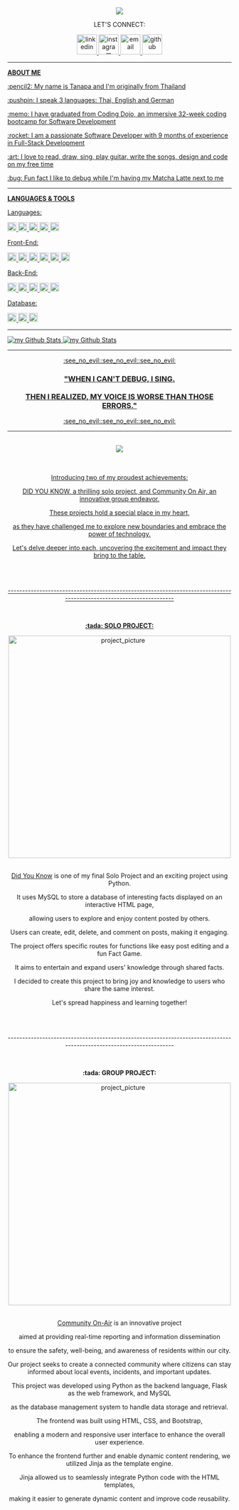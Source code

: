 <div align="center">
  <img src="https://capsule-render.vercel.app/api?text=WELCOME!&animation=blinking&type=waving&color=0:859DDA,100:F7ABBE&fontColor=ffffff"/>
  <p>LET'S CONNECT:</p>
    <a href="https://www.linkedin.com/in/tanapa-palmer"><img src="https://github-production-user-asset-6210df.s3.amazonaws.com/119079803/242725149-788e7d06-6aca-44a4-9580-524b4fc90407.png" alt="linkedin" width="45" height="45"/>
    <a href="https://www.instagram.com/ikq.tanapa/"><img src="https://github-production-user-asset-6210df.s3.amazonaws.com/119079803/242727252-120abc8f-a42d-4151-985b-fab587c8bcb1.png" alt="instagram" width="45" height="45"/>
    <a href="mailto:tanapa.palmer@gmail.com"><img src="https://github-production-user-asset-6210df.s3.amazonaws.com/119079803/242724866-4a4db4bf-aedb-449a-8bed-32d98199c719.png" alt="email" width="45" height="45"/>
    <a href="https://github.com/TanapaPalmer"><img src="https://cdn3.iconfinder.com/data/icons/brands-pack/240/github-512.png" alt="github" width="45" height="45"/>
</div>

<hr>

<div>
  <p><strong>ABOUT ME</strong></p>
  <p>:pencil2: My name is Tanapa and I'm originally from Thailand</p>
  <p>:pushpin: I speak 3 languages: Thai, English and German</p>
  <p>:memo: I have graduated from Coding Dojo, an immersive 32-week coding bootcamp for Software Development</p>
  <p>:rocket: I am a passionate Software Developer with 9 months of experience in Full-Stack Development</p>
  <p>:art: I love to read, draw, sing, play guitar, write the songs, design and code on my free time</p>
  <p>:bug: Fun fact I like to debug while I'm having my Matcha Latte next to me</p> 
</div>

<hr>

<div>
  <p><strong>LANGUAGES & TOOLS</strong></p>

  <p>Languages:</p>
    <img src="https://img.shields.io/badge/html-FAAFA2?logo=html5&logoColor=white&style=for-the-badge" alt="html" height="20"/>
    <img src="https://img.shields.io/badge/Css-C9E0EC?logo=css3&logoColor=white&style=for-the-badge" alt="css" height="20"/>
    <img src="https://img.shields.io/badge/python-9599B5?logo=python&logoColor=white&style=for-the-badge" alt="python" height="20"/>
    <img src="https://img.shields.io/badge/javascript-F7E3AF?logo=javascript&logoColor=white&style=for-the-badge" alt="javascript" height="20"/>
    <img src="https://img.shields.io/badge/java-D291BC?logo=java&logoColor=white&style=for-the-badge" alt="java" height="20"/>
  <p>Front-End:</p>
    <img src="https://img.shields.io/badge/react-53C6D9?logo=react&logoColor=white&style=for-the-badge" alt="react" height="20"/>
    <img src="https://img.shields.io/badge/jquery-D7BDAA?logo=jquery&logoColor=white&style=for-the-badge" alt="jquery" height="20"/>
    <img src="https://img.shields.io/badge/bootstrap-BCA8E6?logo=bootstrap&logoColor=white&style=for-the-badge" alt="bootstrap" height="20"/>
    <img src="https://img.shields.io/badge/ajax-85B1D4?logo=ajax&logoColor=white&style=for-the-badge" alt="ajax" height="20"/>
    <img src="https://img.shields.io/badge/json-CCE2CB?logo=json&logoColor=white&style=for-the-badge" alt="json" height="20"/>
    <img src="https://img.shields.io/badge/jinja-F2688A?logo=jinja&logoColor=white&style=for-the-badge" alt="jinja" height="20"/>
  <p>Back-End:</p>
    <img src="https://img.shields.io/badge/node.js-7ED9CA?logo=node.js&logoColor=white&style=for-the-badge" alt="node.js" height="20"/>
    <img src="https://img.shields.io/badge/express-F6EAC2?logo=express&logoColor=white&style=for-the-badge" alt="express" height="20"/>
    <img src="https://img.shields.io/badge/django-A0D098?logo=django&logoColor=white&style=for-the-badge" alt="django" height="20"/>
    <img src="https://img.shields.io/badge/flask-A3A6AD?logo=flask&logoColor=white&style=for-the-badge" alt="flask" height="20"/>
    <img src="https://img.shields.io/badge/oop-F7ABBE?logo=oop&logoColor=white&style=for-the-badge" alt="oop" height="20"/>
  <p>Database:</p>
    <img src="https://img.shields.io/badge/mysql-859DDA?logo=mysql&logoColor=white&style=for-the-badge" alt="mysql" height="20"/>
    <img src="https://img.shields.io/badge/mongodb-FFBE91?logo=mongodb&logoColor=white&style=for-the-badge" alt="mongodb" height="20"/>
    <img src="https://img.shields.io/badge/mongoose-CCBBCC?logo=mongoose&logoColor=white&style=for-the-badge" alt="mongoose" height="20"/>
</div>
 
<hr>

<img src="https://github-readme-stats.vercel.app/api?username=TanapaPalmer&show_icons=true&theme=calm" alt="my Github Stats"/>


<img src="https://github-readme-stats.vercel.app/api/top-langs?username=TanapaPalmer&show_icons=true&locale=en&layout=compact&theme=dracula" alt="my Github Stats"/>


<hr>
  
<div align="center">
  :see_no_evil::see_no_evil::see_no_evil:
  <h3>"WHEN I CAN'T DEBUG, I SING.
  <br><br>
  THEN I REALIZED, MY VOICE IS WORSE THAN THOSE ERRORS."</h3>
  :see_no_evil::see_no_evil::see_no_evil:
</div>

<hr>

<br>
<div align="center">
  <img src="https://capsule-render.vercel.app/api?type=soft&color=50:FEAD89,90:F1E0B0&height=90&section=header&text=my%20projects&fontSize=50&animation=twinkling&fontColor=ffffff"/>
  <br><br><br>
  <p>Introducing two of my proudest achievements:</p>
  <p>DID YOU KNOW, a thrilling solo project, and Community On Air, an innovative group endeavor.</p>
  <p>These projects hold a special place in my heart,</p>
  <p>as they have challenged me to explore new boundaries and embrace the power of technology.</p>
  <p>Let's delve deeper into each, uncovering the excitement and impact they bring to the table.</p>
  <br><br>
  <p>--------------------------------------------------------------------------------------------------------------------</p>
  <br>
  <p><strong>:tada: SOLO PROJECT:</strong></p>
  <img src="https://github.com/TanapaPalmer/SOLO-PROJECT/assets/119079803/6e5f2edb-a59a-4703-bf7a-5a3519b279f0" alt="project_picture" width="500"/>
  <br><br>
  <p><a href="https://github.com/TanapaPalmer/SOLO-PROJECT">Did You Know</a> is one of my final Solo Project and an exciting project using Python.</p>
  <p>It uses MySQL to store a database of interesting facts displayed on an interactive HTML page,</p>
  <p>allowing users to explore and enjoy content posted by others.</p>
  <p>Users can create, edit, delete, and comment on posts, making it engaging.</p>
  <p>The project offers specific routes for functions like easy post editing and a fun Fact Game.</p>
  <p>It aims to entertain and expand users' knowledge through shared facts.</p>
  <p>I decided to create this project to bring joy and knowledge to users who share the same interest.</p>
  <p>Let's spread happiness and learning together!</p>
  <br><br>
  <p>--------------------------------------------------------------------------------------------------------------------</p>
  <br>
  <p><strong>:tada: GROUP PROJECT:</strong></p>
  <img src="https://github.com/TanapaPalmer/TanapaPalmer/assets/119079803/b4321326-adf9-447e-8207-a17344d30392" alt="project_picture" width="500"/>
  <br><br>
  <p><a href="https://github.com/worldofpythons/CommunityOnAir">Community On-Air</a> is an innovative project</p>
  <p>aimed at providing real-time reporting and information dissemination</p>
  <p>to ensure the safety, well-being, and awareness of residents within our city.</p>
  <p>Our project seeks to create a connected community where citizens can stay informed about local events, incidents, and important updates.</p>
  <p>This project was developed using Python as the backend language, Flask as the web framework, and MySQL</p>
  <p>as the database management system to handle data storage and retrieval.</p>
  <p>The frontend was built using HTML, CSS, and Bootstrap,</p>
  <p>enabling a modern and responsive user interface to enhance the overall user experience.</p>
  <p>To enhance the frontend further and enable dynamic content rendering, we utilized Jinja as the template engine.</p>
  <p>Jinja allowed us to seamlessly integrate Python code with the HTML templates,</p>
  <p>making it easier to generate dynamic content and improve code reusability.</p>
</div>
  





